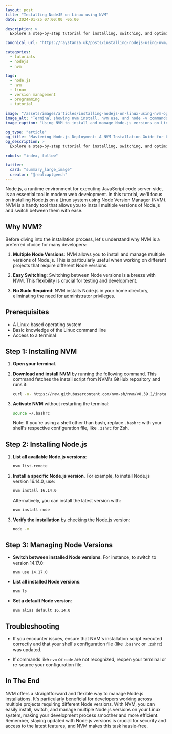```yaml
---
layout: post
title: "Installing NodeJS on Linux using NVM"
date: 2024-01-25 07:00:00 -05:00

description: >
  Explore a step-by-step tutorial for installing, switching, and optimizing Node.js environments across multiple projects.

canonical_url: "https://raystanza.uk/posts/installing-nodejs-using-nvm/"

categories:
  - tutorials
  - nodejs
  - nvm

tags:
  - node.js
  - nvm
  - linux
  - version management
  - programming
  - tutorial

image: "/assets/images/articles/installing-nodejs-on-linux-using-nvm-og.png"
image_alt: "Terminal showing nvm install, nvm use, and node -v commands with the NVM logo and Linux penguin"
image_caption: "Using NVM to install and manage Node.js versions on Linux"

og_type: "article"
og_title: "Mastering Node.js Deployment: A NVM Installation Guide for Linux"
og_description: >
  Explore a step-by-step tutorial for installing, switching, and optimizing Node.js environments across multiple projects.

robots: "index, follow"

twitter:
  card: "summary_large_image"
  creator: "@realcaptgeech"
---
```

Node.js, a runtime environment for executing JavaScript code server-side, is an essential tool in modern web development. In this tutorial, we'll focus on installing Node.js on a Linux system using Node Version Manager (NVM). NVM is a handy tool that allows you to install multiple versions of Node.js and switch between them with ease.

## Why NVM?

Before diving into the installation process, let's understand why NVM is a preferred choice for many developers:

1. **Multiple Node Versions**: NVM allows you to install and manage multiple versions of Node.js. This is particularly useful when working on different projects that require different Node versions.

2. **Easy Switching**: Switching between Node versions is a breeze with NVM. This flexibility is crucial for testing and development.

3. **No Sudo Required**: NVM installs Node.js in your home directory, eliminating the need for administrator privileges.

## Prerequisites

- A Linux-based operating system
- Basic knowledge of the Linux command line
- Access to a terminal

## Step 1: Installing NVM

1. **Open your terminal**.

2. **Download and install NVM** by running the following command. This command fetches the install script from NVM's GitHub repository and runs it:

   ```bash
   curl -o- https://raw.githubusercontent.com/nvm-sh/nvm/v0.39.1/install.sh | bash
   ```

3. **Activate NVM** without restarting the terminal:

   ```bash
   source ~/.bashrc
   ```

   Note: If you're using a shell other than bash, replace `.bashrc` with your shell's respective configuration file, like `.zshrc` for Zsh.

## Step 2: Installing Node.js

1. **List all available Node.js versions**:

   ```bash
   nvm list-remote
   ```

2. **Install a specific Node.js version**. For example, to install Node.js version 16.14.0, use:

   ```bash
   nvm install 16.14.0
   ```

   Alternatively, you can install the latest version with:

   ```bash
   nvm install node
   ```

3. **Verify the installation** by checking the Node.js version:

   ```bash
   node -v
   ```

## Step 3: Managing Node Versions

- **Switch between installed Node versions**. For instance, to switch to version 14.17.0:

  ```bash
  nvm use 14.17.0
  ```

- **List all installed Node versions**:

  ```bash
  nvm ls
  ```

- **Set a default Node version**:

  ```bash
  nvm alias default 16.14.0
  ```

## Troubleshooting

- If you encounter issues, ensure that NVM's installation script executed correctly and that your shell's configuration file (like `.bashrc` or `.zshrc`) was updated.

- If commands like `nvm` or `node` are not recognized, reopen your terminal or re-source your configuration file.

## In The End

NVM offers a straightforward and flexible way to manage Node.js installations. It's particularly beneficial for developers working across multiple projects requiring different Node versions. With NVM, you can easily install, switch, and manage multiple Node.js versions on your Linux system, making your development process smoother and more efficient. Remember, staying updated with Node.js versions is crucial for security and access to the latest features, and NVM makes this task hassle-free.
